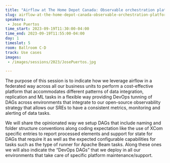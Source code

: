 ```yaml
---
title: "Airflow at The Home Depot Canada: Observable orchestration platform for data integration and ML"
slug: airflow-at-the-home-depot-canada-observable-orchestration-platform-for-data-integration-and-ml
speakers:
 - Jose Puertos
time_start: 2023-09-19T11:30:00-04:00
time_end: 2023-09-19T11:55:00-04:00
day: 1
timeslot: 5
room: Ballroom C-D
track: Use cases
images:
 - /images/sessions/2023/JosePuertos.jpg

---
```


The purpose of this session is to indicate how we leverage airflow in a federated way across all our business units to perform a cost-effective platform that accommodates different patterns of data integration, replication and ML tasks in a flexible way providing DevOps tunning of DAGs across environments that integrate to our open-source observability strategy that allows our SREs to have a consistent metrics, monitoring and alerting of data tasks.
 
 We will share the opinionated way we setup DAGs that include naming and folder structure conventions along coding expectation like the use of XCom specific entries to report processed elements and support for state for DAGs that require it as well as the expected configurable capabilities for tasks such as the type of runner for Apache Beam tasks. Along these ones we will also indicate the “DevOps DAGs” that we deploy in all our environments that take care of specific platform maintenance/support.